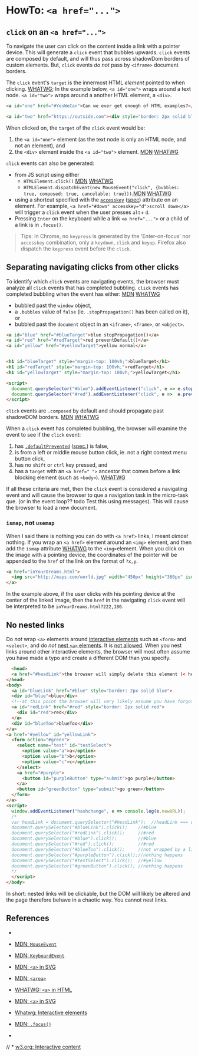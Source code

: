 # HowTo: `<a href="...">`

## `click` on an `<a href="...">` 

To navigate the user can click on the content inside a link with a pointer device. 
This will generate a `click` event that bubbles upwards. 
`click` events are composed by default, and will thus pass across shadowDom borders of custom elements.
But, `click` events *do not* pass by `<iframe>` document borders.

The `click` event's `target` is the innermost HTML *element* pointed to when clicking. [WHATWG](https://html.spec.whatwg.org/multipage/interaction.html#dom-click-dev);
In the example below, `<a id="one">` wraps around a text node.
`<a id="two">` wraps around a another HTML element, a `<div>`.

```html
<a id="one" href="#YesWeCan">Can we ever get enough of HTML examples?</a>

<a id="two" href="https://outside.com"><div style="border: 2px solid black">think</div></a>
```

When clicked on, the `target` of the `click` event would be:
1. the `<a id="one">` element (as the text node is only an HTML node, and not an element), and 
2. the `<div>` element inside the `<a id="two">` element. [MDN](https://developer.mozilla.org/en-US/docs/Web/API/Event/target) [WHATWG](https://dom.spec.whatwg.org/#dom-event-target)

`click` events can also be generated:
 * from JS script using either 
   * `HTMLElement.click()` [MDN](https://developer.mozilla.org/en-US/docs/Web/API/HTMLElement/click)
    [WHATWG](https://html.spec.whatwg.org/multipage/webappapis.html#fire-a-synthetic-mouse-event)
   * `HTMLElement.dispatchEvent(new MouseEvent("click", {bubbles: true, composed: true, cancelable: true}))`.[MDN](https://developer.mozilla.org/en-US/docs/Web/API/EventTarget/dispatchEvent) [WHATWG](https://dom.spec.whatwg.org/#dom-eventtarget-dispatchevent)
 * using a shortcut specified with the [`accesskey`](https://developer.mozilla.org/en-US/docs/Web/HTML/Global_attributes/accesskey)
   ([spec](https://html.spec.whatwg.org/multipage/interaction.html#the-accesskey-attribute))
   attribute on an element.
   For example, `<a href="#down" accesskey="d">scroll down</a>` will trigger a `click` event
   when the user presses `alt`+ `d`.
 * Pressing `Enter` on the keyboard while a link `<a href="...">` or a child of a link is in `.focus()`.
 
> Tips: In Chrome, no `keypress` is generated by the 'Enter-on-focus' nor `accesskey` combination, 
> only a `keydown`, `click` and `keyup`. Firefox also dispatch the `keypress` event before the `click`.

## Separating navigating clicks from other clicks

To identify which `click` events are navigating events, 
the browser must analyze all `click` events that has completed bubbling.
`click` events has completed bubbling when the event has either: [MDN](https://developer.mozilla.org/en-US/docs/Web/API/Event/bubbles) [WHATWG](https://dom.spec.whatwg.org/#dom-event-bubbles)
 * bubbled past the `window` object,
 * a `.bubbles` value of `false` (ie. `.stopPropagation()` has been called on it), or
 * bubbled past the `document` object in an `<iframe>`, `<frame>`, or `<object>`.

```html
<a id="blue" href="#blueTarget">blue stopPropagation()</a>
<a id="red" href="#redTarget">red preventDefault()</a>
<a id="yellow" href="#yellowTarget">yellow normal</a>


<h1 id="blueTarget" style="margin-top: 100vh;">blueTarget</h1>
<h1 id="redTarget" style="margin-top: 100vh;">redTarget</h1>
<h1 id="yellowTarget" style="margin-top: 100vh;">yellowTarget</h1>

<script>
  document.querySelector("#blue").addEventListener("click", e => e.stopPropagation());
  document.querySelector("#red").addEventListener("click", e =>  e.preventDefault());
</script> 
```
`click` events are `.composed` by default and should propagate past shadowDOM borders. 
[MDN](https://developer.mozilla.org/en-US/docs/Web/API/Event/composed) 
[WHATWG](https://dom.spec.whatwg.org/#dom-event-composed)

When a `click` event has completed bubbling, 
the browser will examine the event to see if the `click` event:
1. has [`.defaultPrevented`](https://developer.mozilla.org/en-US/docs/Web/API/Event/defaultPrevented) ([spec.](https://dom.spec.whatwg.org/#dom-event-defaultprevented)) is false,
2. is from a left or middle mouse button click, ie. not a right context menu button click,
3. has no `shift` or `ctrl` key pressed, and
4. has a `target` with an `<a href=" ">` ancestor that comes before a link blocking element 
(such as `<body>`). [WHATWG](https://html.spec.whatwg.org/multipage/webappapis.html#event-firing)

If all these criteria are met, then the `click` event is considered a navigating event and will cause 
the browser to que a navigation task in the micro-task que. 
(or in the event loop?? todo Test this using messages).
This will cause the browser to load a new document.

### `ismap`, not `usemap`

When I said there is nothing you can do with `<a href>` links, I meant *almost* nothing.
If you wrap an `<a href>` element around an `<img>` element, and then add the `ismap` attribute [WHATWG](https://html.spec.whatwg.org/multipage/embedded-content.html#attr-img-ismap) to 
the `<img>`element.
When you click on the image with a pointing device, 
the coordinates of the pointer will be appended to the `href` of the link on the format of `?x,y`.

```html
<a href="inYourDreams.html">
  <img src="http://maps.com/world.jpg" width="450px" height="360px" ismap alt="the place to be">
</a>
```
In the example above, if the user clicks with his pointing device at the center of the linked image,
then the `href` in the navigating `click` event will be interpreted to be `inYourDreams.html?222,180`.

## No nested links

Do *not* wrap `<a>` elements around [interactive elements](https://html.spec.whatwg.org/multipage/dom.html#interactive-content-2)
such as `<form>` and `<select>`,
and do *not* [nest `<a>` elements](https://www.kizu.ru/nested-links/). 
It is [not allowed](https://html.spec.whatwg.org/multipage/text-level-semantics.html#the-a-element).
When you nest links around other interactive elements, 
the browser will most often assume you have made a typo and create a different DOM than you specify.

```html
  <head>
  <a href="#headLink">the browser will simply delete this element (< head> doesn't work in codepen)</a>
</head>
<body>
  <a id="blueLink" href="#blue" style="border: 2px solid blue">
  <div id="blue">blue</div>
  <!--at this point the browser will very likely assume you have forgotten an </a> and therefore simply close off the #blueLink element.-->
  <a id="redLink" href="#red" style="border: 2px solid red">
    <div id="red">red</div>
  </a>
  <div id="blueToo">blueToo</div>
</a>
<a href="#yellow" id="yellowLink">
  <form action="#green">
    <select name="test" id="testSelect">
      <option value="a">a</option>
      <option value="b">b</option>
      <option value="c">c</option>
    </select>
    <a href="#purple">
      <button id="purpleButton" type="submit">go purple</button>
    </a>
    <button id="greenButton" type="submit">go green</button>
  </form>
</a> 
<script>
  window.addEventListener("hashchange", e => console.log(e.newURL)); 
  /*
  var headLink = document.querySelector("#headLink");  //headLink === undefined
  document.querySelector("#blueLink").click();    //#blue
  document.querySelector("#redLink").click();     //#red
  document.querySelector("#blue").click();        //#blue
  document.querySelector("#red").click();         //#red
  document.querySelector("#blueToo").click();     //not wrapped by a link in the DOM
  document.querySelector("#purpleButton").click();//nothing happens
  document.querySelector("#testSelect").click();  //#yellow
  document.querySelector("#greenButton").click(); //nothing happens  
  */
  </script> 
</body>  
```
In short: nested links will be clickable, but the DOM will likely be altered and 
the page therefore behave in a chaotic way. You cannot nest links.

## References

 * 
 * [MDN: `MouseEvent`](https://developer.mozilla.org/en-US/docs/Web/API/MouseEvent)
 * [MDN: `KeyboardEvent`](https://developer.mozilla.org/en-US/docs/Web/API/KeyboardEvent)
 * [MDN: `<a>` in SVG](https://developer.mozilla.org/en-US/docs/Web/SVG/Element/a)
 * [MDN: `<area>`](https://developer.mozilla.org/en-US/docs/Web/HTML/Element/area)
 * [WHATWG: `<a>` in HTML](https://html.spec.whatwg.org/multipage/text-level-semantics.html#the-a-element)
 * [MDN: `<a>` in SVG](https://developer.mozilla.org/en-US/docs/Web/SVG/Element/a)
 * [Whatwg: Interactive elements](https://html.spec.whatwg.org/multipage/interactive-elements.html)
 * [MDN: `.focus()`](https://developer.mozilla.org/en-US/docs/Web/API/HTMLElement/focus)
 
 * 
// * [w3.org: Interactive content](https://www.w3.org/TR/html5/dom.html#interactive-content)
